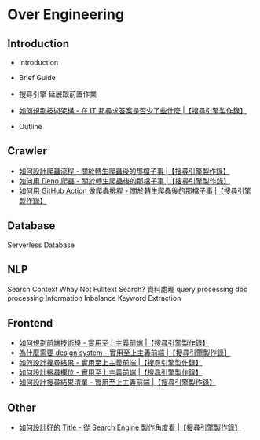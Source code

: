 # Over Engineering

## Introduction

- Introduction
- Brief Guide
- 搜尋引擎 延展跟前置作業

- [如何規劃技術架構 - 在 IT 邦尋求答案是否少了些什麼 |【搜尋引擎製作錄】](./structure/structure.md)

- Outline

## Crawler

- [如何設計爬蟲流程 - 關於轉生爬蟲後的那檔子事 |【搜尋引擎製作錄】](./crawler/crawler-1.md)
- [如何用 Deno 爬蟲 - 關於轉生爬蟲後的那檔子事 |【搜尋引擎製作錄】](./crawler/crawler-2.md)
- [如何用 GitHub Action 做爬蟲排程 - 關於轉生爬蟲後的那檔子事 |【搜尋引擎製作錄】](./crawler/crawler-3.md)

## Database

Serverless Database

## NLP

Search Context
Whay Not Fulltext Search?
資料處理
query processing
doc processing
Information Inbalance
Keyword Extraction

## Frontend

- [如何規劃前端技術棧 - 實用至上主義前端 |【搜尋引擎製作錄】](./frontend/tech-stack.md)
- [為什麼需要 design system - 實用至上主義前端 |【搜尋引擎製作錄】](./frontend/design.md)
- [如何設計搜尋結果 - 實用至上主義前端 |【搜尋引擎製作錄】](./frontend/result.md)
- [如何設計搜尋欄位 - 實用至上主義前端 |【搜尋引擎製作錄】](./frontend/combobox.md)
- [如何設計搜尋結果清單 - 實用至上主義前端 |【搜尋引擎製作錄】](./frontend/result-list.md)

## Other

- [如何設計好的 Title - 從 Search Engine 製作角度看 |【搜尋引擎製作錄】](./misc/title.md)
